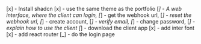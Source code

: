 [x] - Install shadcn
[x] - use the same theme as the portfolio
[_] - A web interface, where the client can login,
[_] - get the webhook url,
[_] - reset the webhook url,
[_] - create account,
[_] - verify email,
[_] - change password,
[_] - explain how to use the client
[_] - download the client app
[x] - add inter font
[x] - add react router
[_] - do the login page